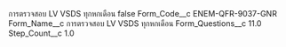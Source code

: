 <?xml version="1.0" encoding="UTF-8"?>
<CustomMetadata xmlns="http://soap.sforce.com/2006/04/metadata" xmlns:xsi="http://www.w3.org/2001/XMLSchema-instance" xmlns:xsd="http://www.w3.org/2001/XMLSchema">
    <label>การตรวจสอบ LV VSDS ทุกหกเดือน</label>
    <protected>false</protected>
    <values>
        <field>Form_Code__c</field>
        <value xsi:type="xsd:string">ENEM-QFR-9037-GNR</value>
    </values>
    <values>
        <field>Form_Name__c</field>
        <value xsi:type="xsd:string">การตรวจสอบ LV VSDS ทุกหกเดือน</value>
    </values>
    <values>
        <field>Form_Questions__c</field>
        <value xsi:type="xsd:double">11.0</value>
    </values>
    <values>
        <field>Step_Count__c</field>
        <value xsi:type="xsd:double">1.0</value>
    </values>
</CustomMetadata>
